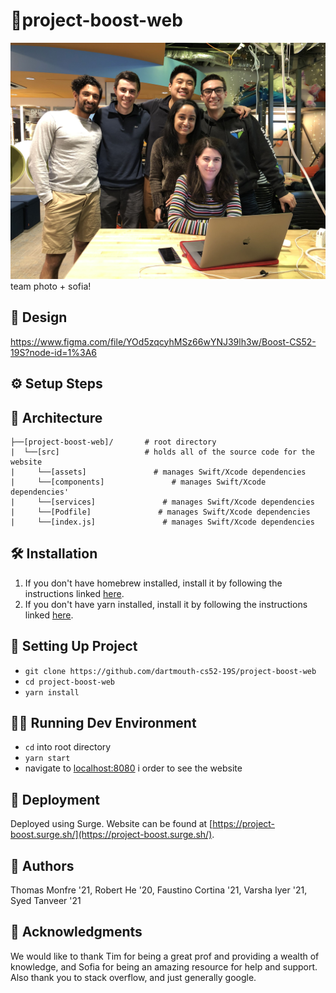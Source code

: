 # 📱project-boost-web

![*how?*](./src/assets/team.jpg)
team photo + sofia!

## 🎨 Design

https://www.figma.com/file/YOd5zqcyhMSz66wYNJ39lh3w/Boost-CS52-19S?node-id=1%3A6

## ⚙️ Setup Steps 

## 📐 Architecture

```
├──[project-boost-web]/       # root directory
|  └──[src]                   # holds all of the source code for the website
|     └──[assets]               # manages Swift/Xcode dependencies
|     └──[components]               # manages Swift/Xcode dependencies'
|     └──[services]               # manages Swift/Xcode dependencies
|     └──[Podfile]               # manages Swift/Xcode dependencies
|     └──[index.js]               # manages Swift/Xcode dependencies
```

## 🛠️ Installation

1. If you don't have homebrew installed, install it by following the instructions linked [here](https://brew.sh/).
2. If you don't have yarn installed, install it by  following the instructions linked [here](https://yarnpkg.com/en/docs/install#mac-stable).

## 🧰 Setting Up Project

- `git clone https://github.com/dartmouth-cs52-19S/project-boost-web`
- `cd project-boost-web`
- `yarn install`


## 🏃‍♀️ Running Dev Environment

- `cd` into root directory
- `yarn start`
- navigate to [localhost:8080](localhost:8080) i order to see the website

## 🚀 Deployment

Deployed using Surge. 
Website can be found at [https://project-boost.surge.sh/](https://project-boost.surge.sh/).

## 👵 Authors

Thomas Monfre '21,
Robert He '20,
Faustino Cortina '21,
Varsha Iyer '21,
Syed Tanveer '21

## 💓 Acknowledgments

We would like to thank Tim for being a great prof and providing a wealth of knowledge, and Sofia for being an amazing resource for help and support. Also thank you to stack overflow, and just generally google.

